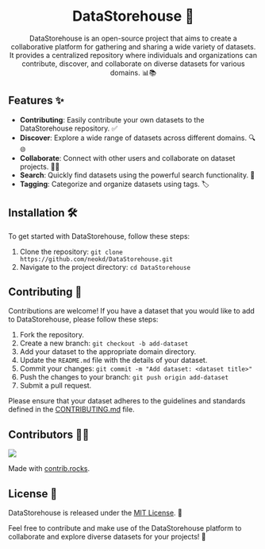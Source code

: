 <div align="center">

# DataStorehouse 🚀

DataStorehouse is an open-source project that aims to create a collaborative platform for gathering and sharing a wide variety of datasets. It provides a centralized repository where individuals and organizations can contribute, discover, and collaborate on diverse datasets for various domains. 📊📚

</div>

## Features ✨

- **Contributing**: Easily contribute your own datasets to the DataStorehouse repository. ✅
- **Discover**: Explore a wide range of datasets across different domains. 🔍🌐
- **Collaborate**: Connect with other users and collaborate on dataset projects. 🤝💡
- **Search**: Quickly find datasets using the powerful search functionality. 🔎
- **Tagging**: Categorize and organize datasets using tags. 🏷️

## Installation 🛠️

To get started with DataStorehouse, follow these steps:

1. Clone the repository: `git clone https://github.com/neokd/DataStorehouse.git`
2. Navigate to the project directory: `cd DataStorehouse`

## Contributing 👥

Contributions are welcome! If you have a dataset that you would like to add to DataStorehouse, please follow these steps:

1. Fork the repository.
2. Create a new branch: `git checkout -b add-dataset`
3. Add your dataset to the appropriate domain directory.
4. Update the `README.md` file with the details of your dataset.
5. Commit your changes: `git commit -m "Add dataset: <dataset title>"`
6. Push the changes to your branch: `git push origin add-dataset`
7. Submit a pull request.

Please ensure that your dataset adheres to the guidelines and standards defined in the [CONTRIBUTING.md](./CONTRIBUTING.md) file.

## Contributors 🧑‍💻
<a href="https://github.com/neokd/DataStorehouse/graphs/contributors">
  <img src="https://contrib.rocks/image?repo=neokd/DataStorehouse" />
</a>

Made with [contrib.rocks](https://contrib.rocks).

## License 📝

DataStorehouse is released under the [MIT License](./LICENSE.md). 📄

Feel free to contribute and make use of the DataStorehouse platform to collaborate and explore diverse datasets for your projects! 🌟
